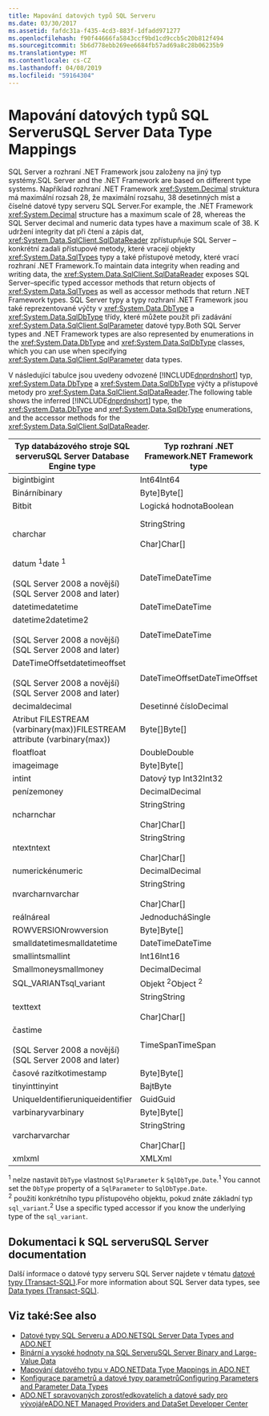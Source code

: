```yaml
---
title: Mapování datových typů SQL Serveru
ms.date: 03/30/2017
ms.assetid: fafdc31a-f435-4cd3-883f-1dfadd971277
ms.openlocfilehash: f90f44666fa5843ccf9bd1cd9ccb5c20b812f494
ms.sourcegitcommit: 5b6d778ebb269ee6684fb57ad69a8c28b06235b9
ms.translationtype: MT
ms.contentlocale: cs-CZ
ms.lasthandoff: 04/08/2019
ms.locfileid: "59164304"
---
```

# <a name="sql-server-data-type-mappings"></a><span data-ttu-id="2687b-102">Mapování datových typů SQL Serveru</span><span class="sxs-lookup"><span data-stu-id="2687b-102">SQL Server Data Type Mappings</span></span>
<span data-ttu-id="2687b-103">SQL Server a rozhraní .NET Framework jsou založeny na jiný typ systémy.</span><span class="sxs-lookup"><span data-stu-id="2687b-103">SQL Server and the .NET Framework are based on different type systems.</span></span> <span data-ttu-id="2687b-104">Například rozhraní .NET Framework <xref:System.Decimal> struktura má maximální rozsah 28, že maximální rozsahu, 38 desetinných míst a číselné datové typy serveru SQL Server.</span><span class="sxs-lookup"><span data-stu-id="2687b-104">For example, the .NET Framework <xref:System.Decimal> structure has a maximum scale of 28, whereas the SQL Server decimal and numeric data types have a maximum scale of 38.</span></span> <span data-ttu-id="2687b-105">K udržení integrity dat při čtení a zápis dat, <xref:System.Data.SqlClient.SqlDataReader> zpřístupňuje SQL Server – konkrétní zadali přístupové metody, které vracejí objekty <xref:System.Data.SqlTypes> typy a také přístupové metody, které vrací rozhraní .NET Framework.</span><span class="sxs-lookup"><span data-stu-id="2687b-105">To maintain data integrity when reading and writing data, the  <xref:System.Data.SqlClient.SqlDataReader> exposes SQL Server–specific typed accessor methods that return objects of <xref:System.Data.SqlTypes> as well as accessor methods that return .NET Framework types.</span></span> <span data-ttu-id="2687b-106">SQL Server typy a typy rozhraní .NET Framework jsou také reprezentované výčty v <xref:System.Data.DbType> a <xref:System.Data.SqlDbType> třídy, které můžete použít při zadávání <xref:System.Data.SqlClient.SqlParameter> datové typy.</span><span class="sxs-lookup"><span data-stu-id="2687b-106">Both SQL Server types and .NET Framework types are also represented by enumerations in the <xref:System.Data.DbType> and <xref:System.Data.SqlDbType> classes, which you can use when specifying <xref:System.Data.SqlClient.SqlParameter> data types.</span></span>  
  
 <span data-ttu-id="2687b-107">V následující tabulce jsou uvedeny odvozené [!INCLUDE[dnprdnshort](../../../../includes/dnprdnshort-md.md)] typ, <xref:System.Data.DbType> a <xref:System.Data.SqlDbType> výčty a přístupové metody pro <xref:System.Data.SqlClient.SqlDataReader>.</span><span class="sxs-lookup"><span data-stu-id="2687b-107">The following table shows the inferred [!INCLUDE[dnprdnshort](../../../../includes/dnprdnshort-md.md)] type, the <xref:System.Data.DbType> and <xref:System.Data.SqlDbType> enumerations, and the accessor methods for the <xref:System.Data.SqlClient.SqlDataReader>.</span></span>  
  
|<span data-ttu-id="2687b-108">Typ databázového stroje SQL serveru</span><span class="sxs-lookup"><span data-stu-id="2687b-108">SQL Server Database Engine type</span></span>|<span data-ttu-id="2687b-109">Typ rozhraní .NET Framework</span><span class="sxs-lookup"><span data-stu-id="2687b-109">.NET Framework type</span></span>|<span data-ttu-id="2687b-110">Výčet SqlDbType</span><span class="sxs-lookup"><span data-stu-id="2687b-110">SqlDbType enumeration</span></span>|<span data-ttu-id="2687b-111">SqlDataReader SqlTypes typu přístupového objektu</span><span class="sxs-lookup"><span data-stu-id="2687b-111">SqlDataReader SqlTypes typed accessor</span></span>|<span data-ttu-id="2687b-112">Hodnota DbType výčet</span><span class="sxs-lookup"><span data-stu-id="2687b-112">DbType enumeration</span></span>|<span data-ttu-id="2687b-113">Hodnota SqlDataReader DbType typu přístupového objektu</span><span class="sxs-lookup"><span data-stu-id="2687b-113">SqlDataReader DbType typed accessor</span></span>|  
|-------------------------------------|-------------------------|---------------------------|-------------------------------------------|------------------------|-----------------------------------------|  
|<span data-ttu-id="2687b-114">bigint</span><span class="sxs-lookup"><span data-stu-id="2687b-114">bigint</span></span>|<span data-ttu-id="2687b-115">Int64</span><span class="sxs-lookup"><span data-stu-id="2687b-115">Int64</span></span>|<xref:System.Data.SqlDbType.BigInt>|<xref:System.Data.SqlClient.SqlDataReader.GetSqlInt64%2A>|<xref:System.Data.DbType.Int64>|<xref:System.Data.SqlClient.SqlDataReader.GetInt64%2A>|  
|<span data-ttu-id="2687b-116">Binární</span><span class="sxs-lookup"><span data-stu-id="2687b-116">binary</span></span>|<span data-ttu-id="2687b-117">Byte]</span><span class="sxs-lookup"><span data-stu-id="2687b-117">Byte[]</span></span>|<xref:System.Data.SqlDbType.VarBinary>|<xref:System.Data.SqlClient.SqlDataReader.GetSqlBinary%2A>|<xref:System.Data.DbType.Binary>|<xref:System.Data.SqlClient.SqlDataReader.GetBytes%2A>|  
|<span data-ttu-id="2687b-118">Bit</span><span class="sxs-lookup"><span data-stu-id="2687b-118">bit</span></span>|<span data-ttu-id="2687b-119">Logická hodnota</span><span class="sxs-lookup"><span data-stu-id="2687b-119">Boolean</span></span>|<xref:System.Data.SqlDbType.Bit>|<xref:System.Data.SqlClient.SqlDataReader.GetSqlBoolean%2A>|<xref:System.Data.DbType.Boolean>|<xref:System.Data.SqlClient.SqlDataReader.GetBoolean%2A>|  
|<span data-ttu-id="2687b-120">char</span><span class="sxs-lookup"><span data-stu-id="2687b-120">char</span></span>|<span data-ttu-id="2687b-121">String</span><span class="sxs-lookup"><span data-stu-id="2687b-121">String</span></span><br /><br /> <span data-ttu-id="2687b-122">Char]</span><span class="sxs-lookup"><span data-stu-id="2687b-122">Char[]</span></span>|<xref:System.Data.SqlDbType.Char>|<xref:System.Data.SqlClient.SqlDataReader.GetSqlString%2A>|<xref:System.Data.DbType.AnsiStringFixedLength><span data-ttu-id="2687b-123">, </span><span class="sxs-lookup"><span data-stu-id="2687b-123">,</span></span><br /><br /> <xref:System.Data.DbType.String>|<xref:System.Data.SqlClient.SqlDataReader.GetString%2A><br /><br /> <xref:System.Data.SqlClient.SqlDataReader.GetChars%2A>|  
|<span data-ttu-id="2687b-124">datum <sup>1</sup></span><span class="sxs-lookup"><span data-stu-id="2687b-124">date <sup>1</sup></span></span><br /><br /> <span data-ttu-id="2687b-125">(SQL Server 2008 a novější)</span><span class="sxs-lookup"><span data-stu-id="2687b-125">(SQL Server 2008 and later)</span></span>|<span data-ttu-id="2687b-126">DateTime</span><span class="sxs-lookup"><span data-stu-id="2687b-126">DateTime</span></span>|<xref:System.Data.SqlDbType.Date> <sup><span data-ttu-id="2687b-127">1</span><span class="sxs-lookup"><span data-stu-id="2687b-127">1</span></span></sup>|<xref:System.Data.SqlClient.SqlDataReader.GetSqlDateTime%2A>|<xref:System.Data.DbType.Date> <sup><span data-ttu-id="2687b-128">1</span><span class="sxs-lookup"><span data-stu-id="2687b-128">1</span></span></sup>|<xref:System.Data.SqlClient.SqlDataReader.GetDateTime%2A>|  
|<span data-ttu-id="2687b-129">datetime</span><span class="sxs-lookup"><span data-stu-id="2687b-129">datetime</span></span>|<span data-ttu-id="2687b-130">DateTime</span><span class="sxs-lookup"><span data-stu-id="2687b-130">DateTime</span></span>|<xref:System.Data.SqlDbType.DateTime>|<xref:System.Data.SqlClient.SqlDataReader.GetSqlDateTime%2A>|<xref:System.Data.DbType.DateTime>|<xref:System.Data.SqlClient.SqlDataReader.GetDateTime%2A>|  
|<span data-ttu-id="2687b-131">datetime2</span><span class="sxs-lookup"><span data-stu-id="2687b-131">datetime2</span></span><br /><br /> <span data-ttu-id="2687b-132">(SQL Server 2008 a novější)</span><span class="sxs-lookup"><span data-stu-id="2687b-132">(SQL Server 2008 and later)</span></span>|<span data-ttu-id="2687b-133">DateTime</span><span class="sxs-lookup"><span data-stu-id="2687b-133">DateTime</span></span>|<xref:System.Data.SqlDbType.DateTime2>|<span data-ttu-id="2687b-134">Žádné</span><span class="sxs-lookup"><span data-stu-id="2687b-134">None</span></span>|<xref:System.Data.DbType.DateTime2>|<xref:System.Data.SqlClient.SqlDataReader.GetDateTime%2A>|  
|<span data-ttu-id="2687b-135">DateTimeOffset</span><span class="sxs-lookup"><span data-stu-id="2687b-135">datetimeoffset</span></span><br /><br /> <span data-ttu-id="2687b-136">(SQL Server 2008 a novější)</span><span class="sxs-lookup"><span data-stu-id="2687b-136">(SQL Server 2008 and later)</span></span>|<span data-ttu-id="2687b-137">DateTimeOffset</span><span class="sxs-lookup"><span data-stu-id="2687b-137">DateTimeOffset</span></span>|<xref:System.Data.SqlDbType.DateTimeOffset>|<span data-ttu-id="2687b-138">žádná</span><span class="sxs-lookup"><span data-stu-id="2687b-138">none</span></span>|<xref:System.Data.DbType.DateTimeOffset>|<xref:System.Data.SqlClient.SqlDataReader.GetDateTimeOffset%2A>|  
|<span data-ttu-id="2687b-139">decimal</span><span class="sxs-lookup"><span data-stu-id="2687b-139">decimal</span></span>|<span data-ttu-id="2687b-140">Desetinné číslo</span><span class="sxs-lookup"><span data-stu-id="2687b-140">Decimal</span></span>|<xref:System.Data.SqlDbType.Decimal>|<xref:System.Data.SqlClient.SqlDataReader.GetSqlDecimal%2A>|<xref:System.Data.DbType.Decimal>|<xref:System.Data.SqlClient.SqlDataReader.GetDecimal%2A>|  
|<span data-ttu-id="2687b-141">Atribut FILESTREAM (varbinary(max))</span><span class="sxs-lookup"><span data-stu-id="2687b-141">FILESTREAM attribute (varbinary(max))</span></span>|<span data-ttu-id="2687b-142">Byte[]</span><span class="sxs-lookup"><span data-stu-id="2687b-142">Byte[]</span></span>|<xref:System.Data.SqlDbType.VarBinary>|<xref:System.Data.SqlClient.SqlDataReader.GetSqlBytes%2A>|<xref:System.Data.DbType.Binary>|<xref:System.Data.SqlClient.SqlDataReader.GetBytes%2A>|  
|<span data-ttu-id="2687b-143">float</span><span class="sxs-lookup"><span data-stu-id="2687b-143">float</span></span>|<span data-ttu-id="2687b-144">Double</span><span class="sxs-lookup"><span data-stu-id="2687b-144">Double</span></span>|<xref:System.Data.SqlDbType.Float>|<xref:System.Data.SqlClient.SqlDataReader.GetSqlDouble%2A>|<xref:System.Data.DbType.Double>|<xref:System.Data.SqlClient.SqlDataReader.GetDouble%2A>|  
|<span data-ttu-id="2687b-145">image</span><span class="sxs-lookup"><span data-stu-id="2687b-145">image</span></span>|<span data-ttu-id="2687b-146">Byte]</span><span class="sxs-lookup"><span data-stu-id="2687b-146">Byte[]</span></span>|<xref:System.Data.SqlDbType.Binary>|<xref:System.Data.SqlClient.SqlDataReader.GetSqlBinary%2A>|<xref:System.Data.DbType.Binary>|<xref:System.Data.SqlClient.SqlDataReader.GetBytes%2A>|  
|<span data-ttu-id="2687b-147">int</span><span class="sxs-lookup"><span data-stu-id="2687b-147">int</span></span>|<span data-ttu-id="2687b-148">Datový typ Int32</span><span class="sxs-lookup"><span data-stu-id="2687b-148">Int32</span></span>|<xref:System.Data.SqlDbType.Int>|<xref:System.Data.SqlClient.SqlDataReader.GetSqlInt32%2A>|<xref:System.Data.DbType.Int32>|<xref:System.Data.SqlClient.SqlDataReader.GetInt32%2A>|  
|<span data-ttu-id="2687b-149">peníze</span><span class="sxs-lookup"><span data-stu-id="2687b-149">money</span></span>|<span data-ttu-id="2687b-150">Decimal</span><span class="sxs-lookup"><span data-stu-id="2687b-150">Decimal</span></span>|<xref:System.Data.SqlDbType.Money>|<xref:System.Data.SqlClient.SqlDataReader.GetSqlMoney%2A>|<xref:System.Data.DbType.Decimal>|<xref:System.Data.SqlClient.SqlDataReader.GetDecimal%2A>|  
|<span data-ttu-id="2687b-151">nchar</span><span class="sxs-lookup"><span data-stu-id="2687b-151">nchar</span></span>|<span data-ttu-id="2687b-152">String</span><span class="sxs-lookup"><span data-stu-id="2687b-152">String</span></span><br /><br /> <span data-ttu-id="2687b-153">Char]</span><span class="sxs-lookup"><span data-stu-id="2687b-153">Char[]</span></span>|<xref:System.Data.SqlDbType.NChar>|<xref:System.Data.SqlClient.SqlDataReader.GetSqlString%2A>|<xref:System.Data.DbType.StringFixedLength>|<xref:System.Data.SqlClient.SqlDataReader.GetString%2A><br /><br /> <xref:System.Data.SqlClient.SqlDataReader.GetChars%2A>|  
|<span data-ttu-id="2687b-154">ntext</span><span class="sxs-lookup"><span data-stu-id="2687b-154">ntext</span></span>|<span data-ttu-id="2687b-155">String</span><span class="sxs-lookup"><span data-stu-id="2687b-155">String</span></span><br /><br /> <span data-ttu-id="2687b-156">Char]</span><span class="sxs-lookup"><span data-stu-id="2687b-156">Char[]</span></span>|<xref:System.Data.SqlDbType.NText>|<xref:System.Data.SqlClient.SqlDataReader.GetSqlString%2A>|<xref:System.Data.DbType.String>|<xref:System.Data.SqlClient.SqlDataReader.GetString%2A><br /><br /> <xref:System.Data.SqlClient.SqlDataReader.GetChars%2A>|  
|<span data-ttu-id="2687b-157">numerické</span><span class="sxs-lookup"><span data-stu-id="2687b-157">numeric</span></span>|<span data-ttu-id="2687b-158">Decimal</span><span class="sxs-lookup"><span data-stu-id="2687b-158">Decimal</span></span>|<xref:System.Data.SqlDbType.Decimal>|<xref:System.Data.SqlClient.SqlDataReader.GetSqlDecimal%2A>|<xref:System.Data.DbType.Decimal>|<xref:System.Data.SqlClient.SqlDataReader.GetDecimal%2A>|  
|<span data-ttu-id="2687b-159">nvarchar</span><span class="sxs-lookup"><span data-stu-id="2687b-159">nvarchar</span></span>|<span data-ttu-id="2687b-160">String</span><span class="sxs-lookup"><span data-stu-id="2687b-160">String</span></span><br /><br /> <span data-ttu-id="2687b-161">Char]</span><span class="sxs-lookup"><span data-stu-id="2687b-161">Char[]</span></span>|<xref:System.Data.SqlDbType.NVarChar>|<xref:System.Data.SqlClient.SqlDataReader.GetSqlString%2A>|<xref:System.Data.DbType.String>|<xref:System.Data.SqlClient.SqlDataReader.GetString%2A><br /><br /> <xref:System.Data.SqlClient.SqlDataReader.GetChars%2A>|  
|<span data-ttu-id="2687b-162">reálná</span><span class="sxs-lookup"><span data-stu-id="2687b-162">real</span></span>|<span data-ttu-id="2687b-163">Jednoduchá</span><span class="sxs-lookup"><span data-stu-id="2687b-163">Single</span></span>|<xref:System.Data.SqlDbType.Real>|<xref:System.Data.SqlClient.SqlDataReader.GetSqlSingle%2A>|<xref:System.Data.DbType.Single>|<xref:System.Data.SqlClient.SqlDataReader.GetFloat%2A>|  
|<span data-ttu-id="2687b-164">ROWVERSION</span><span class="sxs-lookup"><span data-stu-id="2687b-164">rowversion</span></span>|<span data-ttu-id="2687b-165">Byte]</span><span class="sxs-lookup"><span data-stu-id="2687b-165">Byte[]</span></span>|<xref:System.Data.SqlDbType.Timestamp>|<xref:System.Data.SqlClient.SqlDataReader.GetSqlBinary%2A>|<xref:System.Data.DbType.Binary>|<xref:System.Data.SqlClient.SqlDataReader.GetBytes%2A>|  
|<span data-ttu-id="2687b-166">smalldatetime</span><span class="sxs-lookup"><span data-stu-id="2687b-166">smalldatetime</span></span>|<span data-ttu-id="2687b-167">DateTime</span><span class="sxs-lookup"><span data-stu-id="2687b-167">DateTime</span></span>|<xref:System.Data.SqlDbType.DateTime>|<xref:System.Data.SqlClient.SqlDataReader.GetSqlDateTime%2A>|<xref:System.Data.DbType.DateTime>|<xref:System.Data.SqlClient.SqlDataReader.GetDateTime%2A>|  
|<span data-ttu-id="2687b-168">smallint</span><span class="sxs-lookup"><span data-stu-id="2687b-168">smallint</span></span>|<span data-ttu-id="2687b-169">Int16</span><span class="sxs-lookup"><span data-stu-id="2687b-169">Int16</span></span>|<xref:System.Data.SqlDbType.SmallInt>|<xref:System.Data.SqlClient.SqlDataReader.GetSqlInt16%2A>|<xref:System.Data.DbType.Int16>|<xref:System.Data.SqlClient.SqlDataReader.GetInt16%2A>|  
|<span data-ttu-id="2687b-170">Smallmoney</span><span class="sxs-lookup"><span data-stu-id="2687b-170">smallmoney</span></span>|<span data-ttu-id="2687b-171">Decimal</span><span class="sxs-lookup"><span data-stu-id="2687b-171">Decimal</span></span>|<xref:System.Data.SqlDbType.SmallMoney>|<xref:System.Data.SqlClient.SqlDataReader.GetSqlMoney%2A>|<xref:System.Data.DbType.Decimal>|<xref:System.Data.SqlClient.SqlDataReader.GetDecimal%2A>|  
|<span data-ttu-id="2687b-172">SQL_VARIANT</span><span class="sxs-lookup"><span data-stu-id="2687b-172">sql_variant</span></span>|<span data-ttu-id="2687b-173">Objekt <sup>2</sup></span><span class="sxs-lookup"><span data-stu-id="2687b-173">Object <sup>2</sup></span></span>|<xref:System.Data.SqlDbType.Variant>|<xref:System.Data.SqlClient.SqlDataReader.GetSqlValue%2A> <sup><span data-ttu-id="2687b-174">2</span><span class="sxs-lookup"><span data-stu-id="2687b-174">2</span></span></sup>|<xref:System.Data.DbType.Object>|<xref:System.Data.SqlClient.SqlDataReader.GetValue%2A> <sup><span data-ttu-id="2687b-175">2</span><span class="sxs-lookup"><span data-stu-id="2687b-175">2</span></span></sup>|  
|<span data-ttu-id="2687b-176">text</span><span class="sxs-lookup"><span data-stu-id="2687b-176">text</span></span>|<span data-ttu-id="2687b-177">String</span><span class="sxs-lookup"><span data-stu-id="2687b-177">String</span></span><br /><br /> <span data-ttu-id="2687b-178">Char]</span><span class="sxs-lookup"><span data-stu-id="2687b-178">Char[]</span></span>|<xref:System.Data.SqlDbType.Text>|<xref:System.Data.SqlClient.SqlDataReader.GetSqlString%2A>|<xref:System.Data.DbType.String>|<xref:System.Data.SqlClient.SqlDataReader.GetString%2A><br /><br /> <xref:System.Data.SqlClient.SqlDataReader.GetChars%2A>|  
|<span data-ttu-id="2687b-179">čas</span><span class="sxs-lookup"><span data-stu-id="2687b-179">time</span></span><br /><br /> <span data-ttu-id="2687b-180">(SQL Server 2008 a novější)</span><span class="sxs-lookup"><span data-stu-id="2687b-180">(SQL Server 2008 and later)</span></span>|<span data-ttu-id="2687b-181">TimeSpan</span><span class="sxs-lookup"><span data-stu-id="2687b-181">TimeSpan</span></span>|<xref:System.Data.SqlDbType.Time>|<span data-ttu-id="2687b-182">žádná</span><span class="sxs-lookup"><span data-stu-id="2687b-182">none</span></span>|<xref:System.Data.DbType.Time>|<xref:System.Data.SqlClient.SqlDataReader.GetDateTime%2A>|  
|<span data-ttu-id="2687b-183">časové razítko</span><span class="sxs-lookup"><span data-stu-id="2687b-183">timestamp</span></span>|<span data-ttu-id="2687b-184">Byte]</span><span class="sxs-lookup"><span data-stu-id="2687b-184">Byte[]</span></span>|<xref:System.Data.SqlDbType.Timestamp>|<xref:System.Data.SqlClient.SqlDataReader.GetSqlBinary%2A>|<xref:System.Data.DbType.Binary>|<xref:System.Data.SqlClient.SqlDataReader.GetBytes%2A>|  
|<span data-ttu-id="2687b-185">tinyint</span><span class="sxs-lookup"><span data-stu-id="2687b-185">tinyint</span></span>|<span data-ttu-id="2687b-186">Bajt</span><span class="sxs-lookup"><span data-stu-id="2687b-186">Byte</span></span>|<xref:System.Data.SqlDbType.TinyInt>|<xref:System.Data.SqlClient.SqlDataReader.GetSqlByte%2A>|<xref:System.Data.DbType.Byte>|<xref:System.Data.SqlClient.SqlDataReader.GetByte%2A>|  
|<span data-ttu-id="2687b-187">UniqueIdentifier</span><span class="sxs-lookup"><span data-stu-id="2687b-187">uniqueidentifier</span></span>|<span data-ttu-id="2687b-188">Guid</span><span class="sxs-lookup"><span data-stu-id="2687b-188">Guid</span></span>|<xref:System.Data.SqlDbType.UniqueIdentifier>|<xref:System.Data.SqlClient.SqlDataReader.GetSqlGuid%2A>|<xref:System.Data.DbType.Guid>|<xref:System.Data.SqlClient.SqlDataReader.GetGuid%2A>|  
|<span data-ttu-id="2687b-189">varbinary</span><span class="sxs-lookup"><span data-stu-id="2687b-189">varbinary</span></span>|<span data-ttu-id="2687b-190">Byte]</span><span class="sxs-lookup"><span data-stu-id="2687b-190">Byte[]</span></span>|<xref:System.Data.SqlDbType.VarBinary>|<xref:System.Data.SqlClient.SqlDataReader.GetSqlBinary%2A>|<xref:System.Data.DbType.Binary>|<xref:System.Data.SqlClient.SqlDataReader.GetBytes%2A>|  
|<span data-ttu-id="2687b-191">varchar</span><span class="sxs-lookup"><span data-stu-id="2687b-191">varchar</span></span>|<span data-ttu-id="2687b-192">String</span><span class="sxs-lookup"><span data-stu-id="2687b-192">String</span></span><br /><br /> <span data-ttu-id="2687b-193">Char]</span><span class="sxs-lookup"><span data-stu-id="2687b-193">Char[]</span></span>|<xref:System.Data.SqlDbType.VarChar>|<xref:System.Data.SqlClient.SqlDataReader.GetSqlString%2A>|<xref:System.Data.DbType.AnsiString><span data-ttu-id="2687b-194">, </span><span class="sxs-lookup"><span data-stu-id="2687b-194">,</span></span> <xref:System.Data.DbType.String>|<xref:System.Data.SqlClient.SqlDataReader.GetString%2A><br /><br /> <xref:System.Data.SqlClient.SqlDataReader.GetChars%2A>|  
|<span data-ttu-id="2687b-195">xml</span><span class="sxs-lookup"><span data-stu-id="2687b-195">xml</span></span>|<span data-ttu-id="2687b-196">XML</span><span class="sxs-lookup"><span data-stu-id="2687b-196">Xml</span></span>|<xref:System.Data.SqlDbType.Xml>|<xref:System.Data.SqlClient.SqlDataReader.GetSqlXml%2A>|<xref:System.Data.DbType.Xml>|<span data-ttu-id="2687b-197">žádná</span><span class="sxs-lookup"><span data-stu-id="2687b-197">none</span></span>|  
  
<span data-ttu-id="2687b-198"><sup>1</sup> nelze nastavit `DbType` vlastnost `SqlParameter` k `SqlDbType.Date`.</span><span class="sxs-lookup"><span data-stu-id="2687b-198"><sup>1</sup> You cannot set the `DbType` property of a `SqlParameter` to `SqlDbType.Date`.</span></span>  
<span data-ttu-id="2687b-199"><sup>2</sup> použití konkrétního typu přístupového objektu, pokud znáte základní typ `sql_variant`.</span><span class="sxs-lookup"><span data-stu-id="2687b-199"><sup>2</sup> Use a specific typed accessor if you know the underlying type of the `sql_variant`.</span></span>  
  
## <a name="sql-server-documentation"></a><span data-ttu-id="2687b-200">Dokumentaci k SQL serveru</span><span class="sxs-lookup"><span data-stu-id="2687b-200">SQL Server documentation</span></span>

<span data-ttu-id="2687b-201">Další informace o datové typy serveru SQL Server najdete v tématu [datové typy (Transact-SQL)](/sql/t-sql/data-types/data-types-transact-sql).</span><span class="sxs-lookup"><span data-stu-id="2687b-201">For more information about SQL Server data types, see [Data types (Transact-SQL)](/sql/t-sql/data-types/data-types-transact-sql).</span></span>
  
## <a name="see-also"></a><span data-ttu-id="2687b-202">Viz také:</span><span class="sxs-lookup"><span data-stu-id="2687b-202">See also</span></span>

- [<span data-ttu-id="2687b-203">Datové typy SQL Serveru a ADO.NET</span><span class="sxs-lookup"><span data-stu-id="2687b-203">SQL Server Data Types and ADO.NET</span></span>](../../../../docs/framework/data/adonet/sql/sql-server-data-types.md)
- [<span data-ttu-id="2687b-204">Binární a vysoké hodnoty na SQL Serveru</span><span class="sxs-lookup"><span data-stu-id="2687b-204">SQL Server Binary and Large-Value Data</span></span>](../../../../docs/framework/data/adonet/sql/sql-server-binary-and-large-value-data.md)
- [<span data-ttu-id="2687b-205">Mapování datového typu v ADO.NET</span><span class="sxs-lookup"><span data-stu-id="2687b-205">Data Type Mappings in ADO.NET</span></span>](../../../../docs/framework/data/adonet/data-type-mappings-in-ado-net.md)
- [<span data-ttu-id="2687b-206">Konfigurace parametrů a datové typy parametrů</span><span class="sxs-lookup"><span data-stu-id="2687b-206">Configuring Parameters and Parameter Data Types</span></span>](../../../../docs/framework/data/adonet/configuring-parameters-and-parameter-data-types.md)
- [<span data-ttu-id="2687b-207">ADO.NET spravovaných zprostředkovatelích a datové sady pro vývojáře</span><span class="sxs-lookup"><span data-stu-id="2687b-207">ADO.NET Managed Providers and DataSet Developer Center</span></span>](https://go.microsoft.com/fwlink/?LinkId=217917)
